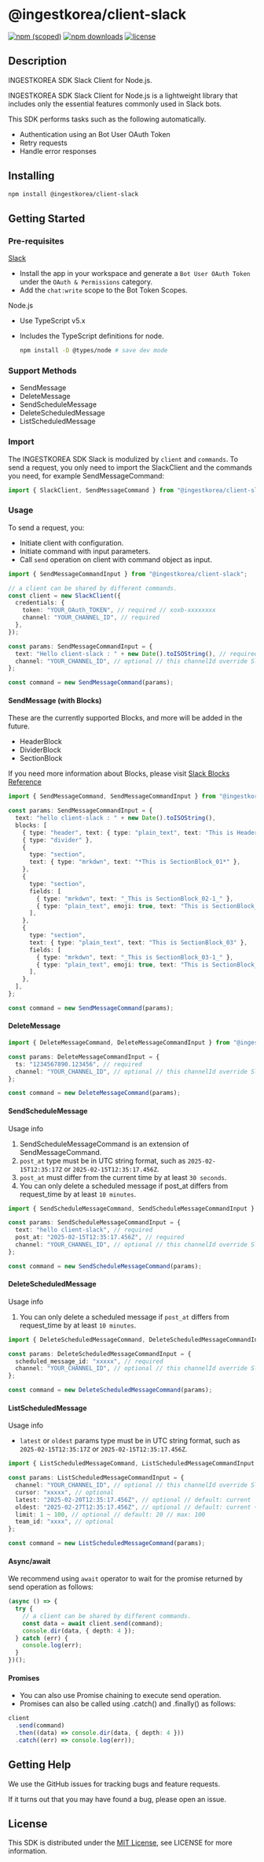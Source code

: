 # @ingestkorea/client-slack

[![npm (scoped)](https://img.shields.io/npm/v/@ingestkorea/client-slack?style=flat-square)](https://www.npmjs.com/package/@ingestkorea/client-slack)
[![npm downloads](https://img.shields.io/npm/dm/@ingestkorea/client-slack?style=flat-square)](https://www.npmjs.com/package/@ingestkorea/client-slack)
[![license](https://img.shields.io/github/license/ingestkorea/client-slack?style=flat-square)](https://www.npmjs.com/package/@ingestkorea/client-slack)

## Description

INGESTKOREA SDK Slack Client for Node.js.

INGESTKOREA SDK Slack Client for Node.js is a lightweight library that includes only the essential features commonly used in Slack bots.

This SDK performs tasks such as the following automatically.

- Authentication using an Bot User OAuth Token
- Retry requests
- Handle error responses

## Installing

```sh
npm install @ingestkorea/client-slack
```

## Getting Started

### Pre-requisites

[Slack](https://api.slack.com/apps)

- Install the app in your workspace and generate a `Bot User OAuth Token` under the `OAuth & Permissions` category.
- Add the `chat:write` scope to the Bot Token Scopes.

Node.js

- Use TypeScript v5.x
- Includes the TypeScript definitions for node.

  ```sh
  npm install -D @types/node # save dev mode
  ```

### Support Methods

- SendMessage
- DeleteMessage
- SendScheduleMessage
- DeleteScheduledMessage
- ListScheduledMessage

### Import

The INGESTKOREA SDK Slack is modulized by `client` and `commands`. To send a request, you only need to import the SlackClient and the commands you need, for example SendMessageCommand:

```ts
import { SlackClient, SendMessageCommand } from "@ingestkorea/client-slack";
```

### Usage

To send a request, you:

- Initiate client with configuration.
- Initiate command with input parameters.
- Call `send` operation on client with command object as input.

```ts
import { SendMessageCommandInput } from "@ingestkorea/client-slack";

// a client can be shared by different commands.
const client = new SlackClient({
  credentials: {
    token: "YOUR_OAuth_TOKEN", // required // xoxb-xxxxxxxx
    channel: "YOUR_CHANNEL_ID", // required
  },
});

const params: SendMessageCommandInput = {
  text: "Hello client-slack : " + new Date().toISOString(), // required
  channel: "YOUR_CHANNEL_ID", // optional // this channelId override SlackClient config
};

const command = new SendMessageCommand(params);
```

#### SendMessage (with Blocks)

These are the currently supported Blocks, and more will be added in the future.

- HeaderBlock
- DividerBlock
- SectionBlock

If you need more information about Blocks, please visit [Slack Blocks Reference](https://api.slack.com/reference/block-kit/blocks)

```ts
import { SendMessageCommand, SendMessageCommandInput } from "@ingestkorea/client-slack";

const params: SendMessageCommandInput = {
  text: "hello client-slack : " + new Date().toISOString(),
  blocks: [
    { type: "header", text: { type: "plain_text", text: "This is HeaderBlock" } },
    { type: "divider" },
    {
      type: "section",
      text: { type: "mrkdwn", text: "*This is SectionBlock_01*" },
    },
    {
      type: "section",
      fields: [
        { type: "mrkdwn", text: "_This is SectionBlock_02-1_" },
        { type: "plain_text", emoji: true, text: "This is SectionBlock_02-2" },
      ],
    },
    {
      type: "section",
      text: { type: "plain_text", text: "This is SectionBlock_03" },
      fields: [
        { type: "mrkdwn", text: "_This is SectionBlock_03-1_" },
        { type: "plain_text", emoji: true, text: "This is SectionBlock_03-2" },
      ],
    },
  ],
};

const command = new SendMessageCommand(params);
```

#### DeleteMessage

```ts
import { DeleteMessageCommand, DeleteMessageCommandInput } from "@ingestkorea/client-slack";

const params: DeleteMessageCommandInput = {
  ts: "1234567890.123456", // required
  channel: "YOUR_CHANNEL_ID", // optional // this channelId override SlackClient config
};

const command = new DeleteMessageCommand(params);
```

#### SendScheduleMessage

Usage info

1. SendScheduleMessageCommand is an extension of SendMessageCommand.
2. `post_at` type must be in UTC string format, such as `2025-02-15T12:35:17Z` or `2025-02-15T12:35:17.456Z`.
3. `post_at` must differ from the current time by at least `30 seconds`.
4. You can only delete a scheduled message if post_at differs from request_time by at least `10 minutes`.

```ts
import { SendScheduleMessageCommand, SendScheduleMessageCommandInput } from "@ingestkorea/client-slack";

const params: SendScheduleMessageCommandInput = {
  text: "hello client-slack", // required
  post_at: "2025-02-15T12:35:17.456Z", // required
  channel: "YOUR_CHANNEL_ID", // optional // this channelId override SlackClient config
};

const command = new SendScheduleMessageCommand(params);
```

#### DeleteScheduledMessage

Usage info

1. You can only delete a scheduled message if `post_at` differs from request_time by at least `10 minutes`.

```ts
import { DeleteScheduledMessageCommand, DeleteScheduledMessageCommandInput } from "@ingestkorea/client-slack";

const params: DeleteScheduledMessageCommandInput = {
  scheduled_message_id: "xxxxx", // required
  channel: "YOUR_CHANNEL_ID", // optional // this channelId override SlackClient config
};

const command = new DeleteScheduledMessageCommand(params);
```

#### ListScheduledMessage

Usage info

- `latest` or `oldest` params type must be in UTC string format, such as `2025-02-15T12:35:17Z` or `2025-02-15T12:35:17.456Z`.

```ts
import { ListScheduledMessageCommand, ListScheduledMessageCommandInput } from "@ingestkorea/client-slack";

const params: ListScheduledMessageCommandInput = {
  channel: "YOUR_CHANNEL_ID", // optional // this channelId override SlackClient config
  cursor: "xxxxx", // optional
  latest: "2025-02-20T12:35:17.456Z", // optional // default: current
  oldest: "2025-02-27T12:35:17.456Z", // optional // default: current + 7 days
  limit: 1 ~ 100, // optional // default: 20 // max: 100
  team_id: "xxxx", // optional
};

const command = new ListScheduledMessageCommand(params);
```

#### Async/await

We recommend using `await` operator to wait for the promise returned by send operation as follows:

```ts
(async () => {
  try {
    // a client can be shared by different commands.
    const data = await client.send(command);
    console.dir(data, { depth: 4 });
  } catch (err) {
    console.log(err);
  }
})();
```

#### Promises

- You can also use Promise chaining to execute send operation.
- Promises can also be called using .catch() and .finally() as follows:

```ts
client
  .send(command)
  .then((data) => console.dir(data, { depth: 4 }))
  .catch((err) => console.log(err));
```

## Getting Help

We use the GitHub issues for tracking bugs and feature requests.

If it turns out that you may have found a bug, please open an issue.

## License

This SDK is distributed under the [MIT License](https://opensource.org/licenses/MIT), see LICENSE for more information.
